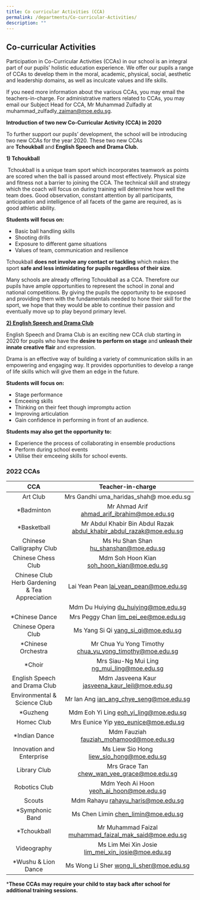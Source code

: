 ```yaml
---
title: Co curricular Activities (CCA)
permalink: /departments/Co-curricular-Activities/
description: ""
---
```

## Co-curricular Activities

Participation in Co-Curricular Activities (CCAs) in our school is an integral part of our pupils’ holistic education experience. We offer our pupils a range of CCAs to develop them in the moral, academic, physical, social, aesthetic and leadership domains, as well as inculcate values and life skills.

If you need more information about the various CCAs, you may email the teachers-in-charge. For administrative matters related to CCAs, you may email our Subject Head for CCA, Mr Muhammad Zulfadly at muhammad\_zulfadly\_zaiman@moe.edu.sg.

**Introduction of two new Co-Curricular Activity (CCA) in 2020**

To further support our pupils’ development, the school will be introducing two new CCAs for the year 2020. These two new CCAs are **Tchoukball** and **English Speech and Drama Club.**

**1) Tchoukball**

 Tchoukball is a unique team sport which incorporates teamwork as points are scored when the ball is passed around most effectively. Physical size and fitness not a barrier to joining the CCA. The technical skill and strategy which the coach will focus on during training will determine how well the team does. Good observation, constant attention by all participants, anticipation and intelligence of all facets of the game are required, as is good athletic ability.

**Students will focus on:**

*   Basic ball handling skills
*   Shooting drills
*   Exposure to different game situations
*   Values of team, communication and resilience

Tchoukball **does not involve any contact or tackling** which makes the sport **safe and less intimidating for pupils regardless of their size**.

Many schools are already offering Tchoukball as a CCA. Therefore our pupils have ample opportunities to represent the school in zonal and national competitions. By giving the pupils the opportunity to be exposed and providing them with the fundamentals needed to hone their skill for the sport, we hope that they would be able to continue their passion and eventually move up to play beyond primary level.

**<u>2) English Speech and Drama Club</u>**

English Speech and Drama Club is an exciting new CCA club starting in 2020 for pupils who have the **desire to perform on stage** and **unleash their innate creative flair** and expression.

Drama is an effective way of building a variety of communication skills in an empowering and engaging way. It provides opportunities to develop a range of life skills which will give them an edge in the future.

**Students will focus on:**

*   Stage performance
*   Emceeing skills
*   Thinking on their feet though impromptu action
*   Improving articulation
*   Gain confidence in performing in front of an audience.

**Students may also get the opportunity to:**

*   Experience the process of collaborating in ensemble productions
*   Perform during school events
*   Utilise their emceeing skills for school events.

### 2022 CCAs

|                          CCA                         |                           Teacher-in-charge                          |
|:----------------------------------------------------:|:--------------------------------------------------------------------:|
| Art Club                                             | Mrs Gandhi  uma_haridas_shah@ moe.edu.sg                             |
| *Badminton                                           | Mr Ahmad Arif  ahmad_arif_ibrahim@moe.edu.sg                         |
| *Basketball                                          | Mr Abdul Khabir Bin Abdul Razak  abdul_khabir_abdul_razak@moe.edu.sg |
| Chinese Calligraphy Club                             | Ms Hu Shan Shan  hu_shanshan@moe.edu.sg                              |
| Chinese Chess Club                                   | Mdm Soh Hoon Kian  soh_hoon_kian@moe.edu.sg                          |
| Chinese Club       Herb Gardening & Tea Appreciation | Lai Yean Pean  lai_yean_pean@moe.edu.sg                              |
|                                                      | Mdm Du Huiying  du_huiying@moe.edu.sg                                |
| *Chinese Dance                                       | Mrs Peggy Chan   lim_pei_ee@moe.edu.sg                               |
| Chinese Opera Club                                   | Ms Yang Si Qi  yang_si_qi@moe.edu.sg                                 |
| *Chinese Orchestra                                   | Mr Chua Yu Yong Timothy  chua_yu_yong_timothy@moe.edu.sg             |
| *Choir                                               | Mrs Siau-Ng Mui Ling  ng_mui_ling@moe.edu.sg                         |
| English Speech and Drama Club                        | Mdm Jasveena Kaur  jasveena_kaur_leil@moe.edu.sg                     |
| Environmental & Science  Club                        | Mr Ian Ang  ian_ang_chye_seng@moe.edu.sg                             |
|  *Guzheng                                            | Mdm Eoh Yi Ling  eoh_yi_ling@moe.edu.sg                              |
| Homec Club                                           | Mrs Eunice Yip    yeo_eunice@moe.edu.sg                              |
| *Indian Dance                                        | Mdm Fauziah   fauziah_mohamood@moe.edu.sg                            |
| Innovation and Enterprise                            | Ms Liew Sio Hong  liew_sio_hong@moe.edu.sg                           |
| Library Club                                         | Mrs Grace Tan  chew_wan_yee_grace@moe.edu.sg                         |
| Robotics Club                                        | Mdm Yeoh Ai Hoon  yeoh_ai_hoon@moe.edu.sg                            |
| Scouts                                               | Mdm Rahayu  rahayu_haris@moe.edu.sg                                  |
| *Symphonic Band                                      | Ms Chen Limin  chen_limin@moe.edu.sg                                 |
| *Tchoukball                                          | Mr Muhammad Faizal  muhammad_faizal_mak_said@moe.edu.sg              |
| Videography                                          | Ms Lim Mei Xin Josie  lim_mei_xin_josie@moe.edu.sg                   |
| *Wushu & Lion Dance                                  | Ms Wong Li Sher  wong_li_sher@moe.edu.sg                             |

***These CCAs may require your child to stay back after school for additional training sessions.**